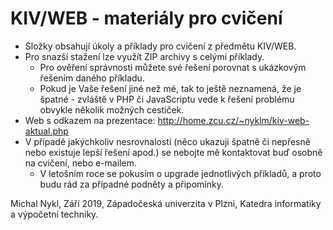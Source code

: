 # KIV/WEB - materiály pro cvičení 

* Složky obsahují úkoly a příklady pro cvičení z předmětu KIV/WEB.
* Pro snazší stažení lze využít ZIP archivy s celými příklady.
    * Pro ověření správnosti můžete své řešení porovnat s ukázkovým řešením daného příkladu.
    * Pokud je Vaše řešení jiné než mé, tak to ještě neznamená, že je špatné - zvláště v PHP či JavaScriptu vede k řešení problému obvykle několik možných cestiček.     
* Web s odkazem na prezentace: http://home.zcu.cz/~nyklm/kiv-web-aktual.php
* V případě jakýchkoliv nesrovnalostí (něco ukazuji špatně či nepřesně nebo existuje lepší řešení apod.) se nebojte mě kontaktovat buď osobně na cvičení, nebo e-mailem.
    * V letošním roce se pokusím o upgrade jednotlivých příkladů, a proto budu rád za případné podněty a připomínky.  



Michal Nykl, Září 2019, Západočeská univerzita v Plzni, Katedra informatiky a výpočetní techniky.